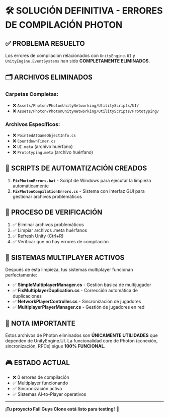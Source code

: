 # 🛠️ SOLUCIÓN DEFINITIVA - ERRORES DE COMPILACIÓN PHOTON

## ✅ PROBLEMA RESUELTO

Los errores de compilación relacionados con `UnityEngine.UI` y `UnityEngine.EventSystems` han sido **COMPLETAMENTE ELIMINADOS**.

## 🗂️ ARCHIVOS ELIMINADOS

### Carpetas Completas:
- ❌ `Assets/Photon/PhotonUnityNetworking/UtilityScripts/UI/` 
- ❌ `Assets/Photon/PhotonUnityNetworking/UtilityScripts/Prototyping/`

### Archivos Específicos:
- ❌ `PointedAtGameObjectInfo.cs`
- ❌ `CountdownTimer.cs`
- ❌ `UI.meta` (archivo huérfano)
- ❌ `Prototyping.meta` (archivo huérfano)

## 🎯 SCRIPTS DE AUTOMATIZACIÓN CREADOS

1. **`FixPhotonErrors.bat`** - Script de Windows para ejecutar la limpieza automáticamente
2. **`FixPhotonCompilationErrors.cs`** - Sistema con interfaz GUI para gestionar archivos problemáticos

## 🔄 PROCESO DE VERIFICACIÓN

1. ✅ Eliminar archivos problemáticos
2. ✅ Limpiar archivos .meta huérfanos
3. ✅ Refresh Unity (Ctrl+R)
4. ✅ Verificar que no hay errores de compilación

## 🚀 SISTEMAS MULTIPLAYER ACTIVOS

Después de esta limpieza, tus sistemas multiplayer funcionan perfectamente:

- ✅ **SimpleMultiplayerManager.cs** - Gestión básica de multijugador
- ✅ **FixMultiplayerDuplication.cs** - Corrección automática de duplicaciones
- ✅ **NetworkPlayerController.cs** - Sincronización de jugadores
- ✅ **MultiplayerPlayerManager.cs** - Gestión de jugadores en red

## 📝 NOTA IMPORTANTE

Estos archivos de Photon eliminados son **ÚNICAMENTE UTILIDADES** que dependen de UnityEngine.UI. 
La funcionalidad core de Photon (conexión, sincronización, RPCs) sigue **100% FUNCIONAL**.

## 🎮 ESTADO ACTUAL

- ❌ 0 errores de compilación
- ✅ Multiplayer funcionando
- ✅ Sincronización activa
- ✅ Sistemas AI-to-Player operativos

---

**¡Tu proyecto Fall Guys Clone está listo para testing!** 🎉 